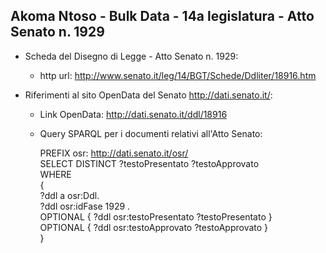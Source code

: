 ## Akoma Ntoso - Bulk Data - 14a legislatura - Atto Senato n. 1929 ##

* Scheda del Disegno di Legge - Atto Senato n. 1929:
	* http url: http://www.senato.it/leg/14/BGT/Schede/Ddliter/18916.htm

* Riferimenti al sito OpenData del Senato http://dati.senato.it/:
	* Link OpenData: http://dati.senato.it/ddl/18916
	* Query SPARQL per i documenti relativi all'Atto Senato:

        PREFIX osr: <http://dati.senato.it/osr/>  
		SELECT DISTINCT ?testoPresentato ?testoApprovato  
		WHERE  
		{  
		    ?ddl a osr:Ddl.  
		    ?ddl osr:idFase 1929 .  
		    OPTIONAL { ?ddl osr:testoPresentato ?testoPresentato }  
		    OPTIONAL { ?ddl osr:testoApprovato ?testoApprovato }  
		}
		